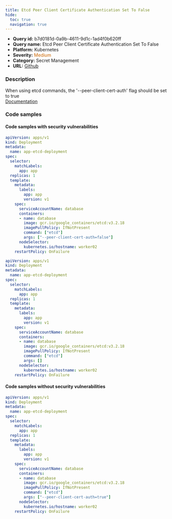 ```yaml
---
title: Etcd Peer Client Certificate Authentication Set To False
hide:
  toc: true
  navigation: true
---
```


<style>
  .highlight .hll {
    background-color: #ff171742;
  }
  .md-content {
    max-width: 1100px;
    margin: 0 auto;
  }
</style>

-   **Query id:** b7d0181d-0a9b-4611-9d1c-1ad4f0b620ff
-   **Query name:** Etcd Peer Client Certificate Authentication Set To False
-   **Platform:** Kubernetes
-   **Severity:** <span style="color:#C60">Medium</span>
-   **Category:** Secret Management
-   **URL:** [Github](https://github.com/Checkmarx/kics/tree/master/assets/queries/k8s/etcd_peer_client_certificate_authentication_set_to_false)

### Description
When using etcd commands, the '--peer-client-cert-auth' flag should be set to true<br>
[Documentation](https://etcd.io/docs/v3.4/op-guide/security/)

### Code samples
#### Code samples with security vulnerabilities
```yaml title="Positive test num. 1 - yaml file" hl_lines="21"
apiVersion: apps/v1
kind: Deployment
metadata:
  name: app-etcd-deployment
spec:
  selector:
    matchLabels:
      app: app
  replicas: 1
  template:
    metadata:
      labels:
        app: app
        version: v1
    spec:
      serviceAccountName: database
      containers:
      - name: database
        image: gcr.io/google_containers/etcd:v3.2.18
        imagePullPolicy: IfNotPresent
        command: ["etcd"]
        args: ["--peer-client-cert-auth=false"]
      nodeSelector:
        kubernetes.io/hostname: worker02  
    restartPolicy: OnFailure

```
```yaml title="Positive test num. 2 - yaml file" hl_lines="21"
apiVersion: apps/v1
kind: Deployment
metadata:
  name: app-etcd-deployment
spec:
  selector:
    matchLabels:
      app: app
  replicas: 1
  template:
    metadata:
      labels:
        app: app
        version: v1
    spec:
      serviceAccountName: database
      containers:
      - name: database
        image: gcr.io/google_containers/etcd:v3.2.18
        imagePullPolicy: IfNotPresent
        command: ["etcd"]
        args: []
      nodeSelector:
        kubernetes.io/hostname: worker02  
    restartPolicy: OnFailure

```


#### Code samples without security vulnerabilities
```yaml title="Negative test num. 1 - yaml file"
apiVersion: apps/v1
kind: Deployment
metadata:
  name: app-etcd-deployment
spec:
  selector:
    matchLabels:
      app: app
  replicas: 1
  template:
    metadata:
      labels:
        app: app
        version: v1
    spec:
      serviceAccountName: database
      containers:
      - name: database
        image: gcr.io/google_containers/etcd:v3.2.18
        imagePullPolicy: IfNotPresent
        command: ["etcd"]
        args: ["--peer-client-cert-auth=true"]
      nodeSelector:
        kubernetes.io/hostname: worker02  
    restartPolicy: OnFailure

```
